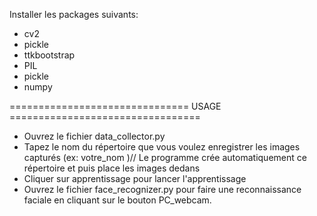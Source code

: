 Installer les packages suivants:
- cv2
- pickle
- ttkbootstrap 
- PIL
- pickle
- numpy 


=============================== USAGE =================================

- Ouvrez le fichier data_collector.py 
- Tapez le nom du répertoire que vous voulez enregistrer les images capturés (ex: votre_nom )// Le programme crée automatiquement ce répertoire et puis place les images dedans
- Cliquer sur apprentissage pour lancer l'apprentissage
- Ouvrez le fichier face_recognizer.py pour faire une reconnaissance faciale en cliquant sur le bouton PC_webcam. 
